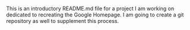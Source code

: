 This is an introductory README.md file for a project I am working on dedicated to recreating the Google Homepage. I am going to create a git repository as well to supplement this process.
